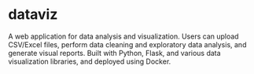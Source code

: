 # dataviz
A web application for data analysis and visualization. Users can upload CSV/Excel files, perform data cleaning and exploratory data analysis, and generate visual reports. Built with Python, Flask, and various data visualization libraries, and deployed using Docker.
